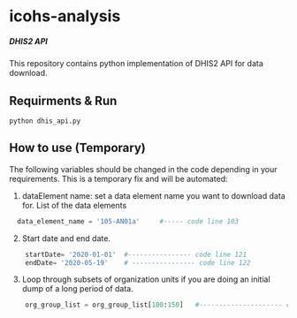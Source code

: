 # icohs-analysis 





##### DHIS2 API 

This repository contains python implementation of DHIS2 API for data download.

## Requirments & Run
```
python dhis_api.py
```

## How to use (Temporary)

The following variables should be changed in the code depending in your requirements. This is a temporary fix and will be automated:


1. dataElement name:  set a data element name you want to download data for. List of the data elements
```python
  data_element_name = '105-AN01a'     #----- code line 103 
  ```
  
2.  Start date and end date.
```python
    startDate= '2020-01-01'  #---------------- code line 121
    endDate= '2020-05-19'    # ---------------- code line 122
   ```

3. Loop through subsets of organization units if you are doing an initial dump of a long period of data.
```python
    org_group_list = org_group_list[100:150]   #--------------------- code line 116
  ```


